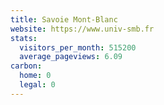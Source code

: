 ```yaml
---
title: Savoie Mont-Blanc
website: https://www.univ-smb.fr
stats:
  visitors_per_month: 515200
  average_pageviews: 6.09
carbon:
  home: 0
  legal: 0
---
```

